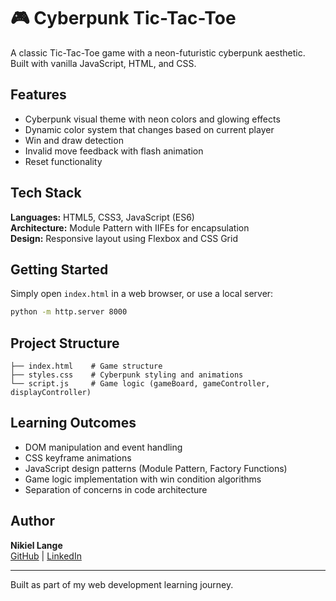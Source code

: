 # 🎮 Cyberpunk Tic-Tac-Toe

A classic Tic-Tac-Toe game with a neon-futuristic cyberpunk aesthetic. Built with vanilla JavaScript, HTML, and CSS.

## Features

- Cyberpunk visual theme with neon colors and glowing effects
- Dynamic color system that changes based on current player
- Win and draw detection
- Invalid move feedback with flash animation
- Reset functionality

## Tech Stack

**Languages:** HTML5, CSS3, JavaScript (ES6)  
**Architecture:** Module Pattern with IIFEs for encapsulation  
**Design:** Responsive layout using Flexbox and CSS Grid

## Getting Started

Simply open `index.html` in a web browser, or use a local server:

```bash
python -m http.server 8000
```

## Project Structure

```
├── index.html    # Game structure
├── styles.css    # Cyberpunk styling and animations
└── script.js     # Game logic (gameBoard, gameController, displayController)
```

## Learning Outcomes

- DOM manipulation and event handling
- CSS keyframe animations
- JavaScript design patterns (Module Pattern, Factory Functions)
- Game logic implementation with win condition algorithms
- Separation of concerns in code architecture

## Author

**Nikiel Lange**  
[GitHub](https://github.com/Nikiel54) | [LinkedIn](https://linkedin.com/in/nikiel-lange548)

---

Built as part of my web development learning journey.
